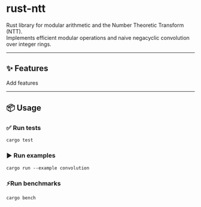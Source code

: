 # rust-ntt

Rust library for modular arithmetic and the Number Theoretic Transform (NTT).  
Implements efficient modular operations and naive negacyclic convolution over
integer rings.

---

## ✨ Features

Add features

---

## 📦 Usage

### ✅ Run tests

```bash
cargo test
```

### ▶️ Run examples

```
cargo run --example convolution
```
### ⚡Run benchmarks

```bash
cargo bench
```
